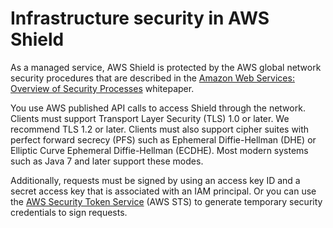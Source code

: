 # Infrastructure security in AWS Shield<a name="shd-infrastructure-security"></a>

As a managed service, AWS Shield is protected by the AWS global network security procedures that are described in the [Amazon Web Services: Overview of Security Processes](https://d0.awsstatic.com/whitepapers/Security/AWS_Security_Whitepaper.pdf) whitepaper\.

You use AWS published API calls to access Shield through the network\. Clients must support Transport Layer Security \(TLS\) 1\.0 or later\. We recommend TLS 1\.2 or later\. Clients must also support cipher suites with perfect forward secrecy \(PFS\) such as Ephemeral Diffie\-Hellman \(DHE\) or Elliptic Curve Ephemeral Diffie\-Hellman \(ECDHE\)\. Most modern systems such as Java 7 and later support these modes\. 

Additionally, requests must be signed by using an access key ID and a secret access key that is associated with an IAM principal\. Or you can use the [AWS Security Token Service](https://docs.aws.amazon.com/STS/latest/APIReference/Welcome.html) \(AWS STS\) to generate temporary security credentials to sign requests\.